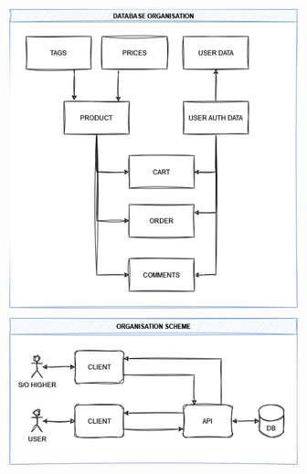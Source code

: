 
![Diagram](https://github.com/junkofuruto/shopper/blob/main/misc/database%20organisation.png?raw=true)

![Diagram](https://github.com/junkofuruto/shopper/blob/main/misc/organisation%20scheme.png?raw=true)
